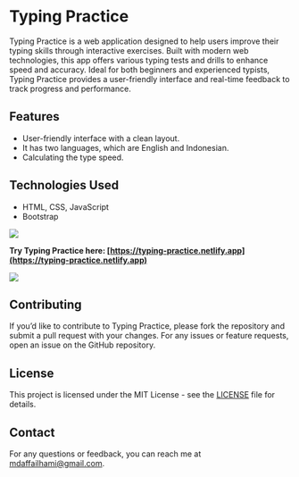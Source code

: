 # Typing Practice

Typing Practice is a web application designed to help users improve their typing skills through interactive exercises. Built with modern web technologies, this app offers various typing tests and drills to enhance speed and accuracy. Ideal for both beginners and experienced typists, Typing Practice provides a user-friendly interface and real-time feedback to track progress and performance.

## Features
- User-friendly interface with a clean layout.
- It has two languages, which are English and Indonesian.
- Calculating the type speed.

## Technologies Used
- HTML, CSS, JavaScript
- Bootstrap

![](https://user-images.githubusercontent.com/73097560/115834477-dbab4500-a447-11eb-908a-139a6edaec5c.gif)

**Try Typing Practice here: [https://typing-practice.netlify.app](https://typing-practice.netlify.app)**

![](https://user-images.githubusercontent.com/73097560/115834477-dbab4500-a447-11eb-908a-139a6edaec5c.gif)

## Contributing

If you’d like to contribute to Typing Practice, please fork the repository and submit a pull request with your changes. For any issues or feature requests, open an issue on the GitHub repository.

## License

This project is licensed under the MIT License - see the [LICENSE](LICENSE) file for details.

## Contact

For any questions or feedback, you can reach me at [mdaffailhami@gmail.com](mailto:mdaffailhami@gmail.com).
